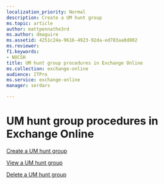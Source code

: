 ```yaml
---
localization_priority: Normal
description: Create a UM hunt group
ms.topic: article
author: mattpennathe3rd
ms.author: dmaguire
ms.assetid: 4251c24a-9616-4923-92da-ed783aa8d802
ms.reviewer: 
f1.keywords:
- NOCSH
title: UM hunt group procedures in Exchange Online
ms.collection: exchange-online
audience: ITPro
ms.service: exchange-online
manager: serdars

---
```


# UM hunt group procedures in Exchange Online

[Create a UM hunt group](create-um-hunt-group.md)

[View a UM hunt group](view-um-hunt-group.md)

[Delete a UM hunt group](delete-um-hunt-group.md)
